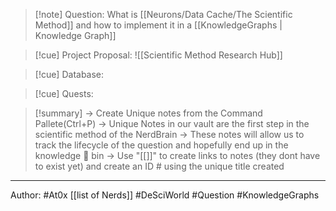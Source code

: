 
>[!note] Question: 
> What is [[Neurons/Data Cache/The Scientific Method]] and how to implement it in a [[KnowledgeGraphs | Knowledge Graph]]
> 

>[!cue] Project Proposal:
>![[Scientific Method Research Hub]]

>[!cue] Database:

>[!cue] Quests:


>[!summary] 
>-> Create Unique notes from the Command Pallete(Ctrl+P)
>-> Unique Notes in our vault are the first step in the scientific method of the NerdBrain
-> These notes will allow us to track the lifecycle of the question and hopefully end up in the knowledge 🧠 bin
-> Use "[[]]" to create links to notes (they dont have to exist yet) and create an ID # using the unique title created 



---


Author: #At0x [[list of Nerds]] #DeSciWorld #Question #KnowledgeGraphs 